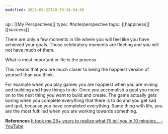 ```yaml
---
modified: 2025-06-22T20:39:34-04:00
---
```

up:: [[My Perspectives]]
type:: #note/perspective 
tags:: [[happiness]] [[success]]

There are only a few moments in life where you will feel like you have achieved your goals. Those celebratory moments are fleeting and you will not have much of them.

What is most important in life is the process.

This means that you are much closer to being the happiest version of yourself than you think.

For example when you play games you are happiest when you are mining and building and have things to do.
Once you accomplish a goal you move on to the next thing you want to build and create.
The game actually gets boring when you complete everything that there is to do and you get sad and quit, because you have completed everything.
Same thing with life, you are the most fulfilled when you are working towards something.

**References**
[It took me 25+ years to realize what I'll tell you in 10 minutes... - YouTube](https://www.youtube.com/watch?v=ZAdg63nVhZg&list=LL&index=18)
